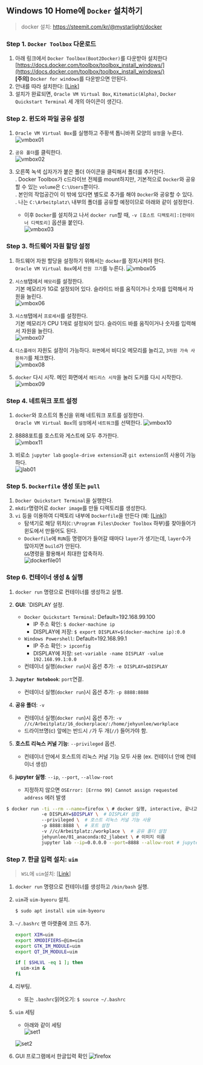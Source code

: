 ## Windows 10 Home에 `Docker` 설치하기
> docker 설치: https://steemit.com/kr/@mystarlight/docker

### Step 1. `Docker Toolbox` 다운로드
1) 아래 링크에서 `Docker Toolbox(Boot2Docker)`를 다운받아 설치한다   
[https://docs.docker.com/toolbox/toolbox_install_windows/](https://docs.docker.com/toolbox/toolbox_install_windows/)  
   **[주의]** `Docker for windows`를 다운받으면 안된다.  
2) 안내를 따라 설치한다: [[Link](https://steemit.com/kr/@mystarlight/docker)]  
3) 설치가 완료되면, `Oracle VM Virtual Box`, `Kitematic(Alpha)`, `Docker Quickstart Terminal` 세 개의 아이콘이 생긴다.  

### Step 2. 윈도와 파일 공유 설정
1) `Oracle VM Virtual Box`를 실행하고 주황색 톱니바퀴 모양의 `설정`을 누른다.  
![vmbox01](https://github.com/jehyunlee/docker/blob/master/Win10Home/images/vmbox01.PNG)  

2) `공유 폴더`를 클릭한다.  
![vmbox02](https://github.com/jehyunlee/docker/blob/master/Win10Home/images/vmbox02.PNG)  

3) 오른쪽 녹색 십자가가 붙은 폴더 아이콘을 클릭해서 폴더를 추가한다.  
. Docker Toolbox가 c드라이브 전체를 mount하지만, 기본적으로 `Docker`와 공유할 수 있는 `volume`은 `C:\Users`뿐이다.  
. 본인의 작업공간이 이 밖에 있다면 별도로 추가를 해야 `Docker`와 공유할 수 있다.  
. 나는 `C:\Arbeitplatz\` 내부의 폴더를 공유할 예정이므로 아래와 같이 설정한다.  
    * 이후 `Docker`를 설치하고 나서 `docker run`할 때, `-v [호스트 디렉토리]:[컨테이너 디렉토리]` 옵션을 붙인다.  
![vmbox03](https://github.com/jehyunlee/docker/blob/master/Win10Home/images/vmbox03.PNG)  

### Step 3. 하드웨어 자원 할당 설정
1) 하드웨어 자원 할당을 설정하기 위해서는 `docker`를 정지시켜야 한다.  
  `Oracle VM Virtual Box`에서 `전원 끄기`를 누른다.
![vmbox05](https://github.com/jehyunlee/docker/blob/master/Win10Home/images/vmbox05.PNG)  

2) `시스템`탭에서 `메모리`를 설정한다.  
  기본 메모리가 1G로 설정되어 있다. 슬라이드 바를 움직이거나 숫자를 입력해서 자원을 늘린다.  
![vmbox06](https://github.com/jehyunlee/docker/blob/master/Win10Home/images/vmbox06.PNG)  

3) `시스템`탭에서 `프로세서`를 설정한다.  
  기본 메모리가 CPU 1개로 설정되어 있다. 슬라이드 바를 움직이거나 숫자를 입력해서 자원을 늘린다.  
![vmbox07](https://github.com/jehyunlee/docker/blob/master/Win10Home/images/vmbox07.PNG)  

4) `디스플레이` 자원도 설정이 가능하다.
  `화면`에서 비디오 메모리를 늘리고, `3차원 가속 사용하기`를 체크했다.  
![vmbox08](https://github.com/jehyunlee/docker/blob/master/Win10Home/images/vmbox08.PNG)  

5) `docker` 다시 시작.
  메인 화면에서 `헤드리스 시작`을 눌러 도커를 다시 시작한다.  
![vmbox09](https://github.com/jehyunlee/docker/blob/master/Win10Home/images/vmbox09.PNG)  

### Step 4. 네트워크 포트 설정
1) `docker`와 호스트의 통신을 위해 네트워크 포트를 설정한다.  
  `Oracle VM Virtual Box`의 `설정`에서 `네트워크`를 선택한다.
![vmbox10](https://github.com/jehyunlee/docker/blob/master/Win10Home/images/vmbox10.PNG)  

2) 8888포트를 호스트와 게스트에 모두 추가한다.  
![vmbox11](https://github.com/jehyunlee/docker/blob/master/Win10Home/images/vmbox11.PNG)  

3) 비로소 `jupyter lab` `google-drive extension`과 `git extension`의 사용이 가능하다.  
![jlab01](https://github.com/jehyunlee/docker/blob/master/Win10Home/images/jlab01.PNG)  

### Step 5. `Dockerfile` 생성 또는 `pull`  
1) `Docker Quickstart Terminal`을 실행한다.  
2) `mkdir`명령어로 `docker image`를 만들 디렉토리를 생성한다.  
3) `vi` 등을 이용하여 디렉토리 내부에 `Dockerfile`을 만든다 (예: [[Link](https://github.com/jehyunlee/docker/blob/master/03/Dockerfile)])
   * 탐색기로 해당 위치(`C:\Program Files\Docker Toolbox` 하부)를 찾아들어가 윈도에서 만들어도 된다.  
   * `Dockerfile`에 `RUN`등 명령어가 들어갈 때마다 `layer`가 생기는데, `layer`수가 많아지면 `build`가 안된다.  
     `&&`명령을 활용해서 최대한 압축하자.  
![dockerfile01](https://github.com/jehyunlee/docker/blob/master/Win10Home/images/dockerfile01.PNG)    

### Step 6. 컨테이너 생성 & 실행
1) `docker run` 명령으로 컨테이너를 생성하고 실행.  
  
2) **GUI**: `DISPLAY 설정.
    * `Docker Quickstart Terminal`: Default=192.168.99.100  
        * IP 주소 확인: `$ docker-machine ip`  
        * DISPLAY에 저장: `$ export DISPLAY=$(docker-machine ip):0.0`  
    * `Windows Powershell`: Default=192.168.99.1
        * IP 주소 확인: `> ipconfig`  
        * DISPLAY에 저장: `set-variable -name DISPLAY -value 192.168.99.1:0.0`  
    * 컨테이너 실행(`docker run`)시 옵션 추가: `-e DISPLAY=$DISPLAY`  
3) **`Jupyter Notebook`**: `port`연결.  
    * 컨테이너 실행(`docker run`)시 옵션 추가: `-p 8888:8888`    
4) **공유 폴더**: `-v`   
    * 컨테이너 실행(`docker run`)시 옵션 추가: `-v //c/Arbeitplatz/16_dockerplace/:/home/jehyunlee/workplace`   
    * 드라이브명(c) 앞에는 반드시 `/`가 두 개(`//`) 들어가야 함.  
5) **호스트 리눅스 커널 기능**: `--privileged` 옵션.  
    * 컨테이너 안에서 호스트의 리눅스 커널 기능 모두 사용 (ex. 컨테이너 안에 컨테이너 생성)  
6) **jupyter 실행**: `--ip`, `--port`, `--allow-root`  
    * 지정하지 않으면 `OSError: [Errno 99] Cannot assign requested address` 에러 발생  
    
```bash
$ docker run -ti --rm --name=firefox \ # docker 실행, interactive, 끝나고 지우기, 이름은 firefox  
             -e DISPLAY=$DISPLAY \  # DISPLAY 설정  
             --privileged \  # 호스트 리눅스 커널 기능 사용  
             -p 8888:8888 \  # 포트 설정  
             -v //c/Arbeitplatz:/workplace \  # 공유 폴더 설정  
             jehyunlee/01_anaconda:02_jlabext \ # 이미지 이름  
             jupyter lab --ip=0.0.0.0 --port=8888 --allow-root # jupyter lab 실행  
``` 
    
### Step 7. 한글 입력 설치: `uim`
> `WSL`에 `uim`설치: [[Link](https://sigmafelix.wordpress.com/2018/01/25/wsl-ubuntu%EC%97%90%EC%84%9C-%ED%95%9C%EA%B8%80-%EC%9E%85%EB%A0%A5-%EC%82%AC%EC%9A%A9%ED%95%98%EA%B8%B0/)]
1) `docker run` 명령으로 컨테이너를 생성하고 `/bin/bash` 실행.  

2) `uim`과 `uim-byeoru` 설치.    
    ```bash
    $ sudo apt install uim uim-byeoru  
    ```
    
3) `~/.bashrc` 맨 아랫줄에 코드 추가.    
    ```bash
    export XIM=uim  
    export XMODIFIERS=@im=uim  
    export GTK_IM_MODULE=uim  
    export QT_IM_MODULE=uim  
    
    if [ $SHLVL -eq 1 ]; then  
      uim-xim &
    fi
    ```
4) 리부팅.
    * 또는 `.bashrc`읽어오기: `$ source ~/.bashrc`

5) `uim` 세팅
    * 아래와 같이 세팅  
    ![set1](https://github.com/jehyunlee/docker/blob/master/Win10Home/images/uim_setting_1.png)  
    
    ![set2](https://github.com/jehyunlee/docker/blob/master/Win10Home/images/uim_setting_2.png)  
    
6) GUI 프로그램에서 한글입력 확인
    ![firefox](https://github.com/jehyunlee/docker/blob/master/Win10Home/images/firefox.PNG) 
    
